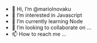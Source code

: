 - 👋 Hi, I’m @mariolnovaku
- 👀 I’m interested in Javascript
- 🌱 I’m currently learning Node
- 💞️ I’m looking to collaborate on ...
- 📫 How to reach me ...

<!---
mariolnovaku/mariolnovaku is a ✨ special ✨ repository because its `README.md` (this file) appears on your GitHub profile.
You can click the Preview link to take a look at your changes.
--->
